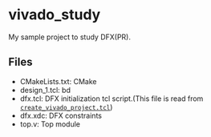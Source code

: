 # vivado_study

My sample project to study DFX(PR).

## Files

- CMakeLists.txt: CMake
- design_1.tcl: bd
- dfx.tcl: DFX initialization tcl script.(This file is read from [`create_vivado_project.tcl`](../cmake/tcl/create_vivado_project.tcl))
- dfx.xdc: DFX constraints
- top.v: Top module
